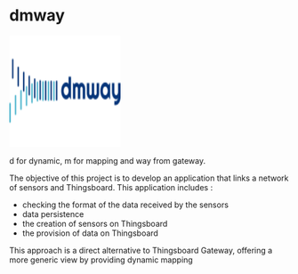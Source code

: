# dmway

<img src="./img/dmway2.png?raw=true" width="200" height="200">

d for dynamic, m for mapping and way from gateway.

The objective of this project is to develop an application that links a network of sensors and Thingsboard.
This application includes :
- checking the format of the data received by the sensors
- data persistence
- the creation of sensors on Thingsboard
- the provision of data on Thingsboard

This approach is a direct alternative to Thingsboard Gateway, offering a more generic view by providing dynamic mapping
